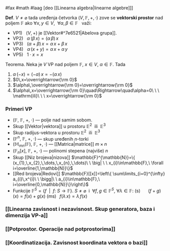 #fax #math #laag [deo [[Linearna algebra|linearne algebre]]]
$\:$

**Def**. $V\ne \varnothing$ tada uređenja četvorka $(V,\,\mathbb{F},\,+,\,\cdot)$ zove se **vektorski prostor** nad poljem $\mathbb{F}$ ako $\forall x,\,y \in V,\ \ \forall \alpha,\,\beta\in\mathbb{F}\ \:$ važi:
- VP1) $\ \ (V,\,+)$ je [[Vektor#^7e6521|Abelova grupa]].
- VP2) $\ \ \alpha\,(\beta\,x)=(\alpha\,\beta)\,x$
- VP3) $\ \ (\alpha+\beta)\,x=\alpha\,x+\beta\,x$
- VP4) $\ \ \alpha\,(x+y)=\alpha\,x+\alpha\,y$
- VP5) $\ \ 1\cdot x=x$

Teorema. Neka je $V$ VP nad poljem $\mathbb{F}$, $x\in V$, $\alpha\in\mathbb{F}$. Tada
1. $\alpha\,(-x)=(-\alpha)\,x=-(\alpha\,x)$
2. $0\,x=\overrightarrow{\rm 0}$
3.  $\alpha\,\overrightarrow{\rm 0}=\overrightarrow{\rm 0}$
4. $\alpha\,x=\overrightarrow{\rm 0}\quad\Rightarrow\quad\alpha=0\ \ \ \mathrm{ili}\ \ \ x=\overrightarrow{\rm 0}$

### Primeri VP
- $(\mathbb{F},\ \mathbb{F},\ +,\ \cdot)$ — polje nad samim sobom.
- Skup [[Vektor|vektora]] u prostoru $\mathbb{E}^{2}\ \text{ ili }\ \mathbb{E}^{3}$
- Skup radijus-vektora u prostoru $\mathbb{E}^{2}\ \text{ ili }\ \mathbb{E}^{3}$
- $(\mathbb{F}^{n},\ \mathbb{F},\ +,\ \cdot)$ — skup uređenih $n$-torki
- $(\mathbb{M}_{mn}(\mathbb{F}),\ \mathbb{F},\ +,\ \cdot)$ — [[Matrica|matrice]] $m\times n$
- $(\mathbb{F}_{n}[x],\ \mathbb{F},\ +,\ \cdot)$ — polinomi stepena (najviše) $n$
- Skup [[Niz brojeva|nizova]] $\mathbb{F}^{\mathbb{N}}=\{ (x_{1},\,x_{2},\,\dots,\,x_{n},\,\dots)\ \ \big| \ \ x_{i}\in\mathbb{F},\ \forall i=\overline{1,\mathbb{N}}\}$
- [[Red brojeva|Redovi]] $\mathbb{F}[[x]]=\left\{  \sum\limits_{i=0}^{\infty} a_{i}\,x^{i}\ \  \bigg|\ \ a_{i}\in\mathbb{F},\ i=\overline{0,\mathbb{N}}\}\right\}$
- Funkcije $\mathbb{F}^{S}=\{f\ \ \big|\ \ f:\ S\to\mathbb{F}\}$. $S\ne \varnothing\:$ i $\:$$\forall f,\, g\in \mathbb{F}^{S},\ \forall\lambda\in \mathbb{F}:$
  (s) $\quad\ (f+g)(x)=f(x)+g(x)$
  (ms) $\ \,f(\lambda\,x)=\lambda\,f(x)$

### [[Linearna zavisnost i nezavisnost. Skup generatora, baza i dimenzija VP-a]]

### [[Potprostor. Operacije nad potprostorima]]

### [[Koordinatizacija. Zavisnost koordinata vektora o bazi]]
